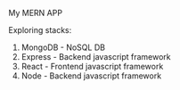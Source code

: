 My MERN APP

Exploring stacks:

1. MongoDB - NoSQL DB
2. Express - Backend javascript framework
3. React - Frontend javascript framework
4. Node - Backend javascript framework